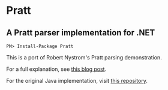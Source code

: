 # Pratt
## A Pratt parser implementation for .NET

    PM> Install-Package Pratt

This is a port of Robert Nystrom's Pratt parsing demonstration.

For a full explanation, see [this blog post](http://journal.stuffwithstuff.com/2011/03/19/pratt-parsers-expression-parsing-made-easy/).

For the original Java implementation, visit [this repository](http://github.com/munificent/bantam).